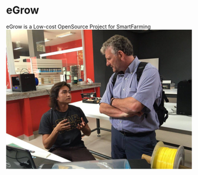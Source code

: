 # eGrow
eGrow is a Low-cost OpenSource Project for SmartFarming
![eGrow](https://raw.githubusercontent.com/cesaraurel/eGrow/master/images/asiri.jpg?token=AKlLzRfxiQq71ycP42N2BrLHVqnZ40jWks5XuuPUwA%3D%3D)
